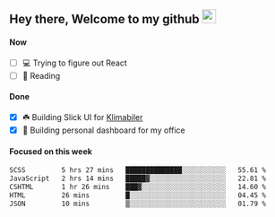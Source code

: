 ## Hey there, Welcome to my github <img src="https://media.giphy.com/media/hvRJCLFzcasrR4ia7z/giphy.gif" width="25px">

#### Now
- [ ] 💻 Trying to figure out React
- [ ] 📕 Reading

#### Done
- [x] ☘️ Building Slick UI for [Klimabiler](https://klimabiler.dk)
- [x] 🚀 Building personal dashboard for my office
 
 #### Focused on this week
<!--START_SECTION:waka-->

```txt
SCSS         5 hrs 27 mins   ██████████████░░░░░░░░░░░   55.61 %
JavaScript   2 hrs 14 mins   █████▓░░░░░░░░░░░░░░░░░░░   22.81 %
CSHTML       1 hr 26 mins    ███▓░░░░░░░░░░░░░░░░░░░░░   14.60 %
HTML         26 mins         █░░░░░░░░░░░░░░░░░░░░░░░░   04.45 %
JSON         10 mins         ▒░░░░░░░░░░░░░░░░░░░░░░░░   01.79 %
```

<!--END_SECTION:waka-->

